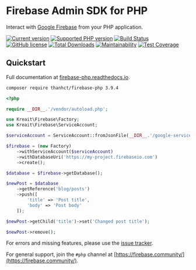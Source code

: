 # Firebase Admin SDK for PHP

Interact with [Google Firebase](https://firebase.google.com) from your PHP application.

[![Current version](https://img.shields.io/packagist/v/kreait/firebase-php.svg)](https://packagist.org/packages/kreait/firebase-php)
[![Supported PHP version](https://img.shields.io/packagist/php-v/kreait/firebase-php.svg)]()
[![Build Status](https://travis-ci.org/kreait/firebase-php.svg?branch=master)](https://travis-ci.org/kreait/firebase-php)
[![GitHub license](https://img.shields.io/github/license/kreait/firebase-php.svg)](https://github.com/kreait/firebase-php/blob/master/LICENSE)
[![Total Downloads](https://img.shields.io/packagist/dt/kreait/firebase-php.svg)]()
[![Maintainability](https://api.codeclimate.com/v1/badges/577e2f8f5df7f4133675/maintainability)](https://codeclimate.com/github/kreait/firebase-php/maintainability)
[![Test Coverage](https://api.codeclimate.com/v1/badges/577e2f8f5df7f4133675/test_coverage)](https://codeclimate.com/github/kreait/firebase-php/test_coverage)

## Quickstart

Full documentation at [firebase-php.readthedocs.io](https://firebase-php.readthedocs.io/).

```bash
composer require thanhct/firebase-php 3.9.4
```

```php
<?php

require __DIR__.'/vendor/autoload.php';

use Kreait\Firebase\Factory;
use Kreait\Firebase\ServiceAccount;

$serviceAccount = ServiceAccount::fromJsonFile(__DIR__.'/google-service-account.json');

$firebase = (new Factory)
    ->withServiceAccount($serviceAccount)
    ->withDatabaseUri('https://my-project.firebaseio.com')
    ->create();

$database = $firebase->getDatabase();

$newPost = $database
    ->getReference('blog/posts')
    ->push([
        'title' => 'Post title',
        'body' => 'Post body'
    ]);

$newPost->getChild('title')->set('Changed post title');

$newPost->remove();
```

For errors and missing features, please use the [issue tracker](https://github.com/kreait/firebase-php/issues/).

For general support, join the `#php` channel at [https://firebase.community/](https://firebase.community/).
